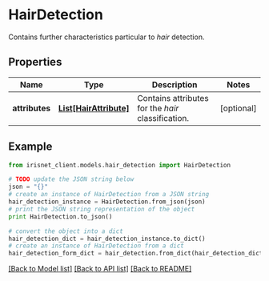 # HairDetection

Contains further characteristics particular to _hair_ detection.

## Properties
Name | Type | Description | Notes
------------ | ------------- | ------------- | -------------
**attributes** | [**List[HairAttribute]**](HairAttribute.md) | Contains attributes for the _hair_ classification. | [optional] 

## Example

```python
from irisnet_client.models.hair_detection import HairDetection

# TODO update the JSON string below
json = "{}"
# create an instance of HairDetection from a JSON string
hair_detection_instance = HairDetection.from_json(json)
# print the JSON string representation of the object
print HairDetection.to_json()

# convert the object into a dict
hair_detection_dict = hair_detection_instance.to_dict()
# create an instance of HairDetection from a dict
hair_detection_form_dict = hair_detection.from_dict(hair_detection_dict)
```
[[Back to Model list]](../README.md#documentation-for-models) [[Back to API list]](../README.md#documentation-for-api-endpoints) [[Back to README]](../README.md)


